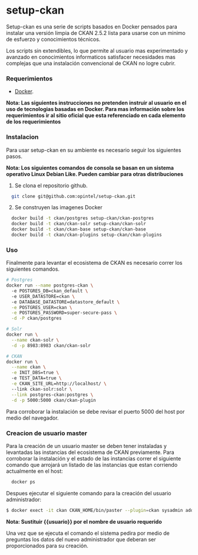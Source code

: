 # setup-ckan

Setup-ckan es una serie de scripts basados en Docker pensados para instalar una versión limpia de CKAN 2.5.2 lista para usarse con un minimo de esfuerzo y conocimientos técnicos. 

Los scripts sin extendibles, lo que permite al usuario mas experimentado y avanzado en conocimientos informaticos satisfacer necesidades mas complejas que una instalación convencional de CKAN no logre cubrir. 


### Requerimientos
  - [Docker](https://www.docker.com/).

**Nota: Las siguientes instrucciones no pretenden instruir al usuario en el uso de tecnologias basadas en Docker. Para mas información sobre los requerimientos ir al sitio oficial que esta referenciado en cada elemento de los requerimientos**

### Instalacion

Para usar setup-ckan en su ambiente es necesario seguir los siguientes pasos.

**Nota: Los siguientes comandos de consola se basan en un sistema operativo Linux Debian Like. Pueden cambiar para otras distribuciones**

1. Se clona el repositorio github.

```sh
  git clone git@github.com:opintel/setup-ckan.git
```
2. Se construyen las imagenes Docker
```sh
  docker build -t ckan/postgres setup-ckan/ckan-postgres
  docker build -t ckan/ckan-solr setup-ckan/ckan-solr
  docker build -t ckan/ckan-base setup-ckan/ckan-base
  docker build -t ckan/ckan-plugins setup-ckan/ckan-plugins
```
### Uso
Finalmente para levantar el ecosistema de CKAN es necesario correr los siguientes comandos.

```sh
# Postgres
docker run --name postgres-ckan \         
  -e POSTGRES_DB=ckan_default \                               
  -e USER_DATASTORE=ckan \                                                                 
  -e DATABASE_DATASTORE=datastore_default \
  -e POSTGRES_USER=ckan \
  -e POSTGRES_PASSWORD=super-secure-pass \
  -d -P ckan/postgres

# Solr
docker run \
  --name ckan-solr \
  -d -p 8983:8983 ckan/ckan-solr

# CKAN
docker run \
  --name ckan \
  -e INIT_DBS=true \ 
  -e TEST_DATA=true \
  -e CKAN_SITE_URL=http://localhost/ \ 
  --link ckan-solr:solr \
  --link postgres-ckan:postgres \
  -d -p 5000:5000 ckan/ckan-plugin
```

Para corroborar la instalación se debe revisar el puerto 5000 del host por medio del navegador.

### Creacion de usuario master
Para la creación de un usuario master se deben tener instaladas y levantadas las instancias del ecosistema de CKAN previamente. Para corroborar la instalación y el estado de las instancias correr el siguiente comando que arrojará un listado de las instancias que estan corriendo actualmente en el host:
```sh
  docker ps
```

Despues ejecutar el siguiente comando para la creación del usuario administrador:
```sh
$ docker exect -it ckan CKAN_HOME/bin/paster --plugin=ckan sysadmin add {{usuario}} -c  /project/development.ini
```
**Nota: Sustituir {{usuario}} por el nombre de usuario requerido**

Una vez que se ejecuta el comando el sistema pedira por medio de preguntas los datos del nuevo administrador que deberan ser proporcionados para su creación.